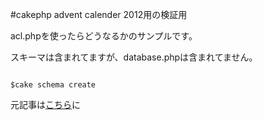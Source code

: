 #cakephp advent calender 2012用の検証用

acl.phpを使ったらどうなるかのサンプルです。

スキーマは含まれてますが、database.phpは含まれてません。

<code>
$cake schema create
</code>


元記事は[こちら](http://blog.milds.net/2012/12/cakephpaclphpacliniphp.html)に
